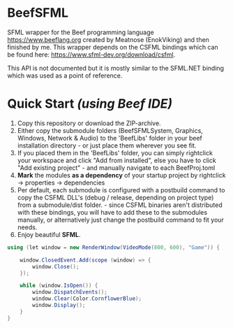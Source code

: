 # BeefSFML
SFML wrapper for the Beef programming language https://www.beeflang.org created by Meatnose (EnokViking) and then finished by me.
This wrapper depends on the CSFML bindings which can be found here: https://www.sfml-dev.org/download/csfml.

This API is not documented but it is mostly similar to the SFML.NET binding which was used as a point of reference.

# Quick Start *(using Beef IDE)*
1. Copy this repository or download the ZIP-archive.
2. Either copy the submodule folders (BeefSFMLSystem, Graphics, Windows, Network & Audio) to the 'BeefLibs' folder in your beef installation directory -
   or just place them wherever you see fit.
3. If you placed them in the 'BeefLibs' folder, you can simply rightclick your workspace and click "Add from installed", else you have to click "Add existing project" -
   and manually navigate to each BeefProj.toml
4. **Mark** the modules **as a dependency** of your startup project by rightclick -> properties -> dependencies
6. Per default, each submodule is configured with a postbuild command to copy the CSFML DLL's (debug / release, depending on project type) from a submodule/dist folder. -
   since CSFML binaries aren't distributed with these bindings, you will have to add these to the submodules manually, or alternatively just change the postbuild command to fit      your needs.
5. Enjoy beautiful **SFML**.

```cs
using (let window = new RenderWindow(VideoMode(800, 600), "Game")) {

	window.ClosedEvent.Add(scope (window) => {
		window.Close();
	});

	while (window.IsOpen()) {
		window.DispatchEvents();
		window.Clear(Color.CornflowerBlue);
		window.Display();
	}
}
```
